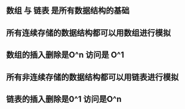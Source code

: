 ## 数组 与 链表 是所有数据结构的基础

## 所有连续存储的数据结构都可以用数组进行模拟
## 数组的插入删除是O^n 访问是 O^1


## 所有非连续存储的数据结构都可以用链表进行模拟
## 链表的插入删除是0^1 访问是O^n
